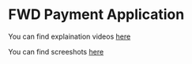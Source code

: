 # FWD Payment Application

You can find explaination videos [here](https://github.com/ahmedosama7450/fwd-embedded-systems-payment-application-project/tree/main/Videos)

You can find screeshots [here](https://github.com/ahmedosama7450/fwd-embedded-systems-payment-application-project/tree/main/Screenshots)
